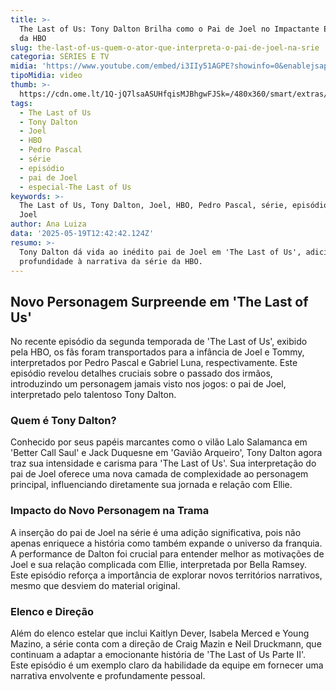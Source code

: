 ```yaml
---
title: >-
  The Last of Us: Tony Dalton Brilha como o Pai de Joel no Impactante Episódio
  da HBO
slug: the-last-of-us-quem-o-ator-que-interpreta-o-pai-de-joel-na-srie
categoria: SÉRIES E TV
midia: 'https://www.youtube.com/embed/i3IIy51AGPE?showinfo=0&enablejsapi=1'
tipoMidia: video
thumb: >-
  https://cdn.ome.lt/1Q-jQ7lsaASUHfqisMJBhgwFJSk=/480x360/smart/extras/conteudos/Captura_de_tela_2025-05-18_171121.png
tags:
  - The Last of Us
  - Tony Dalton
  - Joel
  - HBO
  - Pedro Pascal
  - série
  - episódio
  - pai de Joel
  - especial-The Last of Us
keywords: >-
  The Last of Us, Tony Dalton, Joel, HBO, Pedro Pascal, série, episódio, pai de
  Joel
author: Ana Luiza
data: '2025-05-19T12:42:42.124Z'
resumo: >-
  Tony Dalton dá vida ao inédito pai de Joel em 'The Last of Us', adicionando
  profundidade à narrativa da série da HBO.
---
```


## Novo Personagem Surpreende em 'The Last of Us'

No recente episódio da segunda temporada de 'The Last of Us', exibido pela HBO, os fãs foram transportados para a infância de Joel e Tommy, interpretados por Pedro Pascal e Gabriel Luna, respectivamente. Este episódio revelou detalhes cruciais sobre o passado dos irmãos, introduzindo um personagem jamais visto nos jogos: o pai de Joel, interpretado pelo talentoso Tony Dalton.

### Quem é Tony Dalton?

Conhecido por seus papéis marcantes como o vilão Lalo Salamanca em 'Better Call Saul' e Jack Duquesne em 'Gavião Arqueiro', Tony Dalton agora traz sua intensidade e carisma para 'The Last of Us'. Sua interpretação do pai de Joel oferece uma nova camada de complexidade ao personagem principal, influenciando diretamente sua jornada e relação com Ellie.

### Impacto do Novo Personagem na Trama

A inserção do pai de Joel na série é uma adição significativa, pois não apenas enriquece a história como também expande o universo da franquia. A performance de Dalton foi crucial para entender melhor as motivações de Joel e sua relação complicada com Ellie, interpretada por Bella Ramsey. Este episódio reforça a importância de explorar novos territórios narrativos, mesmo que desviem do material original.

### Elenco e Direção

Além do elenco estelar que inclui Kaitlyn Dever, Isabela Merced e Young Mazino, a série conta com a direção de Craig Mazin e Neil Druckmann, que continuam a adaptar a emocionante história de 'The Last of Us Parte II'. Este episódio é um exemplo claro da habilidade da equipe em fornecer uma narrativa envolvente e profundamente pessoal.
